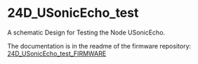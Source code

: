 # 24D_USonicEcho_test

A schematic Design for Testing the Node USonicEcho. 

The documentation is in the readme of the firmware repository: [24D_USonicEcho_test_FIRMWARE](https://github.com/nBlocksStudioApps/24D_USonicEcho_test_FIRMWARE)



